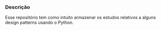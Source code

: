 ### Descrição

Esse repositório tem como intuito armazenar os estudos relativos a alguns design patterns usando
o Python.